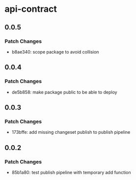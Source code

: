 # api-contract

## 0.0.5

### Patch Changes

- b8ae340: scope package to avoid collision

## 0.0.4

### Patch Changes

- de5b858: make package public to be able to deploy

## 0.0.3

### Patch Changes

- 173bffe: add missing changeset publish to publish pipeline

## 0.0.2

### Patch Changes

- 85b1a80: test publish pipeline with temporary add function
